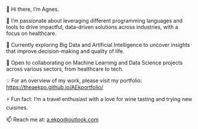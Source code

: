 👋 Hi there, I’m Agnes.

👀 I’m passionate about leveraging  different programming languages and tools to drive impactful, data-driven solutions across industries, with a focus on healthcare.

🔭 Currently exploring Big Data and Artificial Intelligence to uncover insights that improve decision-making and quality of life.

👯 Open to collaborating on Machine Learning and Data Science projects across various sectors, from healthcare to tech.

💡 For an overview of my work, please visit my portfolio: https://theaekpo.github.io/AEkportfolio/

⚡ Fun fact: I’m a travel enthusiast with a love for wine tasting and trying new cuisines.

📫 Reach me at: a.ekpo@outlook.com

